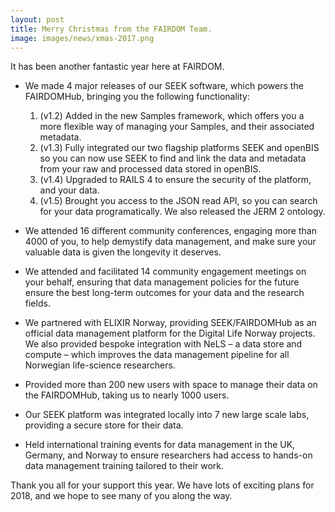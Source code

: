 ```yaml
---
layout: post
title: Merry Christmas from the FAIRDOM Team.
image: images/news/xmas-2017.png
---
```



It has been another fantastic year here at FAIRDOM.

* We made 4 major releases of our SEEK software, which powers the FAIRDOMHub, bringing you the following functionality:
    1. (v1.2) Added in the new Samples framework, which offers you a more flexible way of managing your Samples, and their associated metadata.
    2. (v1.3) Fully integrated our two flagship platforms SEEK and openBIS so you can now use SEEK to find and link the data and metadata from your raw and processed data stored in openBIS. 
    3. (v1.4) Upgraded to RAILS 4 to ensure the security of the platform, and your data. 
    4. (v1.5) Brought you access to the JSON read API, so you can search for your data programatically. We also released the JERM 2 ontology.

* We attended 16 different community conferences, engaging more than 4000 of you, to help demystify data management, and make sure your valuable data is given the longevity it deserves.
* We attended and facilitated 14 community engagement meetings on your behalf, ensuring that data management policies for the future ensure the best long-term outcomes for your data and the research fields.
* We partnered with ELIXIR Norway, providing SEEK/FAIRDOMHub as an official data management platform for the Digital Life Norway projects. We also provided bespoke integration with NeLS – a data store and compute – which improves the data management pipeline for all Norwegian life-science researchers.
* Provided more than 200 new users with space to manage their data on the FAIRDOMHub, taking us to nearly 1000 users.
* Our SEEK platform was integrated locally into 7 new large scale labs, providing a secure store for their data.
* Held international training events for data management in the UK, Germany, and Norway to ensure researchers had access to hands-on data management training tailored to their work.

Thank you all for your support this year. We have lots of exciting plans for 2018, and we hope to see many of you along the way.